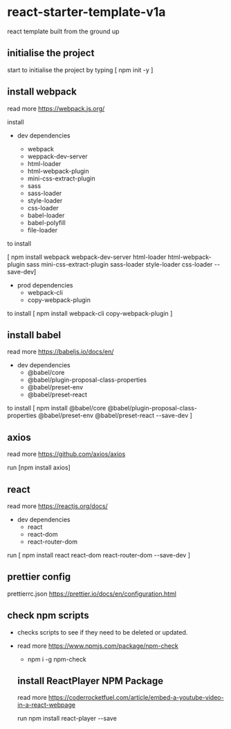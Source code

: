 # react-starter-template-v1a

react template built from the ground up

## initialise the project

start to initialise the project by typing [ npm init -y ]

## install webpack

read more
https://webpack.js.org/

install

- dev dependencies

  - webpack
  - weppack-dev-server
  - html-loader
  - html-webpack-plugin
  - mini-css-extract-plugin
  - sass
  - sass-loader
  - style-loader
  - css-loader
  - babel-loader
  - babel-polyfill
  - file-loader

to install

[ npm install webpack webpack-dev-server html-loader html-webpack-plugin sass mini-css-extract-plugin sass-loader style-loader css-loader --save-dev]

- prod dependencies
  - webpack-cli
  - copy-webpack-plugin

to install
[ npm install webpack-cli copy-webpack-plugin ]

## install babel

read more
https://babeljs.io/docs/en/

- dev dependencies
  - @babel/core
  - @babel/plugin-proposal-class-properties
  - @babel/preset-env
  - @babel/preset-react

to install
[ npm install @babel/core @babel/plugin-proposal-class-properties @babel/preset-env @babel/preset-react --save-dev ]

## axios

read more
https://github.com/axios/axios

run [npm install axios]

## react

read more
https://reactjs.org/docs/

- dev dependencies
  - react
  - react-dom
  - react-router-dom

run [ npm install react react-dom react-router-dom --save-dev ]

## prettier config

prettierrc.json
https://prettier.io/docs/en/configuration.html

## check npm scripts

- checks scripts to see if they need to be deleted or updated.
- read more
  https://www.npmjs.com/package/npm-check
  - npm i -g npm-check

  ## install ReactPlayer NPM Package
  read more
  https://coderrocketfuel.com/article/embed-a-youtube-video-in-a-react-webpage

  run npm install react-player --save
